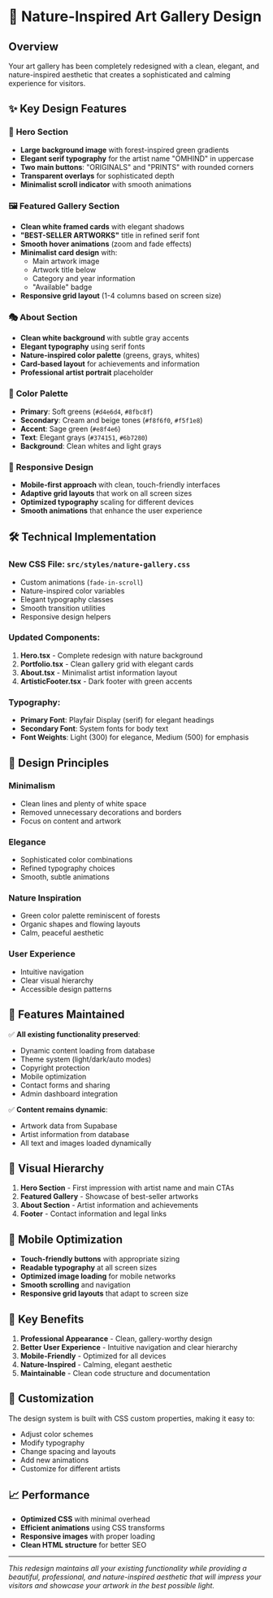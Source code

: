 # 🌿 Nature-Inspired Art Gallery Design

## Overview
Your art gallery has been completely redesigned with a clean, elegant, and nature-inspired aesthetic that creates a sophisticated and calming experience for visitors.

## ✨ Key Design Features

### 🎨 **Hero Section**
- **Large background image** with forest-inspired green gradients
- **Elegant serif typography** for the artist name "OMHIND" in uppercase
- **Two main buttons**: "ORIGINALS" and "PRINTS" with rounded corners
- **Transparent overlays** for sophisticated depth
- **Minimalist scroll indicator** with smooth animations

### 🖼️ **Featured Gallery Section**
- **Clean white framed cards** with elegant shadows
- **"BEST-SELLER ARTWORKS"** title in refined serif font
- **Smooth hover animations** (zoom and fade effects)
- **Minimalist card design** with:
  - Main artwork image
  - Artwork title below
  - Category and year information
  - "Available" badge
- **Responsive grid layout** (1-4 columns based on screen size)

### 🎭 **About Section**
- **Clean white background** with subtle gray accents
- **Elegant typography** using serif fonts
- **Nature-inspired color palette** (greens, grays, whites)
- **Card-based layout** for achievements and information
- **Professional artist portrait** placeholder

### 🌱 **Color Palette**
- **Primary**: Soft greens (`#d4e6d4`, `#8fbc8f`)
- **Secondary**: Cream and beige tones (`#f8f6f0`, `#f5f1e8`)
- **Accent**: Sage green (`#e8f4e6`)
- **Text**: Elegant grays (`#374151`, `#6b7280`)
- **Background**: Clean whites and light grays

### 📱 **Responsive Design**
- **Mobile-first approach** with clean, touch-friendly interfaces
- **Adaptive grid layouts** that work on all screen sizes
- **Optimized typography** scaling for different devices
- **Smooth animations** that enhance the user experience

## 🛠️ **Technical Implementation**

### **New CSS File**: `src/styles/nature-gallery.css`
- Custom animations (`fade-in-scroll`)
- Nature-inspired color variables
- Elegant typography classes
- Smooth transition utilities
- Responsive design helpers

### **Updated Components**:
1. **Hero.tsx** - Complete redesign with nature background
2. **Portfolio.tsx** - Clean gallery grid with elegant cards
3. **About.tsx** - Minimalist artist information layout
4. **ArtisticFooter.tsx** - Dark footer with green accents

### **Typography**:
- **Primary Font**: Playfair Display (serif) for elegant headings
- **Secondary Font**: System fonts for body text
- **Font Weights**: Light (300) for elegance, Medium (500) for emphasis

## 🎯 **Design Principles**

### **Minimalism**
- Clean lines and plenty of white space
- Removed unnecessary decorations and borders
- Focus on content and artwork

### **Elegance**
- Sophisticated color combinations
- Refined typography choices
- Smooth, subtle animations

### **Nature Inspiration**
- Green color palette reminiscent of forests
- Organic shapes and flowing layouts
- Calm, peaceful aesthetic

### **User Experience**
- Intuitive navigation
- Clear visual hierarchy
- Accessible design patterns

## 🚀 **Features Maintained**

✅ **All existing functionality preserved**:
- Dynamic content loading from database
- Theme system (light/dark/auto modes)
- Copyright protection
- Mobile optimization
- Contact forms and sharing
- Admin dashboard integration

✅ **Content remains dynamic**:
- Artwork data from Supabase
- Artist information from database
- All text and images loaded dynamically

## 🎨 **Visual Hierarchy**

1. **Hero Section** - First impression with artist name and main CTAs
2. **Featured Gallery** - Showcase of best-seller artworks
3. **About Section** - Artist information and achievements
4. **Footer** - Contact information and legal links

## 📱 **Mobile Optimization**

- **Touch-friendly buttons** with appropriate sizing
- **Readable typography** at all screen sizes
- **Optimized image loading** for mobile networks
- **Smooth scrolling** and navigation
- **Responsive grid layouts** that adapt to screen size

## 🌟 **Key Benefits**

1. **Professional Appearance** - Clean, gallery-worthy design
2. **Better User Experience** - Intuitive navigation and clear hierarchy
3. **Mobile-Friendly** - Optimized for all devices
4. **Nature-Inspired** - Calming, elegant aesthetic
5. **Maintainable** - Clean code structure and documentation

## 🔧 **Customization**

The design system is built with CSS custom properties, making it easy to:
- Adjust color schemes
- Modify typography
- Change spacing and layouts
- Add new animations
- Customize for different artists

## 📈 **Performance**

- **Optimized CSS** with minimal overhead
- **Efficient animations** using CSS transforms
- **Responsive images** with proper loading
- **Clean HTML structure** for better SEO

---

*This redesign maintains all your existing functionality while providing a beautiful, professional, and nature-inspired aesthetic that will impress your visitors and showcase your artwork in the best possible light.*
